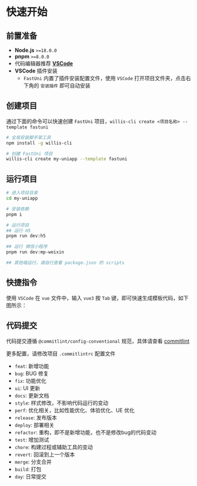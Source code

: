 # 快速开始

## 前置准备

- __Node.js__ `>=18.0.0`
- __pnpm__ `>=8.0.0`
- 代码编辑器推荐 [__VSCode__](https://code.visualstudio.com/)
- __VSCode__ 插件安装
  - `FastUni` 内置了插件安装配置文件，使用 `VSCode` 打开项目文件夹，点击右下角的 `安装插件` 即可自动安装

## 创建项目
通过下面的命令可以快速创建 `FastUni` 项目，`willis-cli create <项目名称> --template fastuni`
```bash
# 全局安装脚手架工具
npm install -g willis-cli
```
```bash
# 创建 FastUni 项目
willis-cli create my-uniapp --template fastuni
```

## 运行项目
```bash
# 进入项目目录
cd my-uniapp

# 安装依赖
pnpm i

# 运行项目
## 运行 H5
pnpm run dev:h5

## 运行 微信小程序
pnpm run dev:mp-weixin

## 其他端运行，请自行查看 package.json 的 scripts 
```

## 快捷指令
使用 `VSCode` 在 `vue` 文件中，输入 `vue3` 按 `Tab` 键，即可快速生成模板代码，如下图所示：

## 代码提交
代码提交遵循 `@commitlint/config-conventional` 规范，具体请查看 [commitlint](https://github.com/conventional-changelog/commitlint)

更多配置，请修改项目 `.commitlintrc` 配置文件

- `feat`:     新增功能
- `bug`:      BUG 修复
- `fix`:      功能优化
- `ui`:       UI 更新
- `docs`:     更新文档
- `style`:    样式修改，不影响代码运行的变动
- `perf`:     优化相关，比如性能优化、体验优化、UE 优化
- `release`:  发布版本
- `deploy`:   部署相关
- `refactor`: 重构，即不是新增功能，也不是修改bug的代码变动
- `test`:     增加测试
- `chore`:    构建过程或辅助工具的变动
- `revert`:   回滚到上一个版本
- `merge`:    分支合并
- `build`:    打包
- `day`:      日常提交
